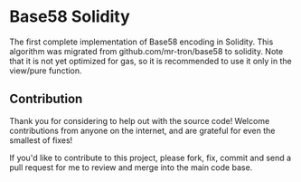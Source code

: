 # Base58 Solidity

The first complete implementation of Base58 encoding in Solidity. This algorithm was migrated from github.com/mr-tron/base58 to solidity. Note that it is not yet optimized for gas, so it is recommended to use it only in the view/pure function.


## Contribution

Thank you for considering to help out with the source code! Welcome contributions
from anyone on the internet, and are grateful for even the smallest of fixes!

If you'd like to contribute to this project, please fork, fix, commit and send a pull request
for me to review and merge into the main code base.